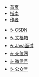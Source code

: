 - [<span class="iconfont icon-shouye-xianxing"></span> 首页](/)
- [<span class="iconfont icon-icon_fabu"></span> 指南](guide/)
- [<span class="iconfont icon-wodeguanzhu"></span> 作者]()

[//]: # (   - [☕️ 相亲交友]&#40;https://www.yangchunjian.com/docbook/#/me/&#41;)
   - [☕️ CSDN](https://yangchunjian.blog.csdn.net)
   - [☕️ 文档箱](https://www.yangchunjian.com/docbook/#/guide/)
   - [☕️ Java面试](https://javainterview.cn)
   - [☕️ 亲位网](https://dearlocation.com)
   - [☕️ 微信号](https://www.yangchunjian.com/docbook/imgs/dearlocation.jpeg)
   - [☕️ 公众号](https://www.yangchunjian.com/docbook/imgs/qrcode_for_gh_8756901e5b12_344.jpg)
